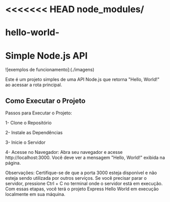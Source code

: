 <<<<<<< HEAD
node_modules/
=======
# hello-world-

# Simple Node.js API

![exemplos de funcionamento]:(./imagens) 

Este é um projeto simples de uma API Node.js que retorna "Hello, World!" ao acessar a rota principal.

## Como Executar o Projeto

Passos para Executar o Projeto:

1- Clone o Repositório

2- Instale as Dependências

3- Inicie o Servidor

4- Acesse no Navegador:
Abra seu navegador e acesse http://localhost:3000. Você deve ver a mensagem "Hello, World!" exibida na página.

Observações:
Certifique-se de que a porta 3000 esteja disponível e não esteja sendo utilizada por outros serviços.
Se você precisar parar o servidor, pressione Ctrl + C no terminal onde o servidor está em execução.
Com essas etapas, você terá o projeto Express Hello World em execução localmente em sua máquina.

 
